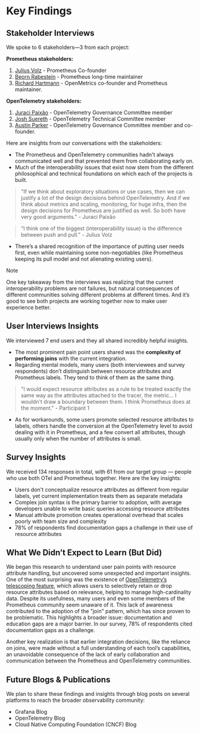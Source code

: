 # Key Findings
## Stakeholder Interviews
We spoke to 6 stakeholders—3 from each project:

**Prometheus stakeholders:**
1. [Julius Volz](https://github.com/juliusv) - Prometheus Co-founder
2. [Beorn Rabestein](https://github.com/beorn7) - Prometheus long-time maintainer
3. [Richard Hartmann](https://github.com/RichiH) - OpenMetrics co-founder and Prometheus maintainer.

**OpenTelemetry stakeholders:**
1. [Juraci Paixão](https://github.com/jpkrohling) - OpenTelemetry Governance Committee member
2. [Josh Suereth](https://github.com/jsuereth) - OpenTelemetry Technical Committee member
3. [Austin Parker](https://github.com/austinlparker) - OpenTelemetry Governance Committee member and co-founder.

Here are insights from our conversations with the stakeholders:
- The Prometheus and OpenTelemetry communities hadn't always communicated well and that prevented them from collaborating early on.
- Much of the interoperability issues that exist now stem from the different philosophical and technical foundations on which each of the projects is built. 
> "If we think about exploratory situations or use cases, then we can justify a lot of the design decisions behind OpenTelemetry. And if we think about metrics and scaling, monitoring, for huge infra, then the design decisions for Prometheus are justified as well. So both have very good arguments." - Juraci Paixão

> “I think one of the biggest (interoperability issue) is the difference between push and pull.” - Julius Volz
- There’s a shared recognition of the importance of putting user needs first, even while maintaining some non-negotiables (like Prometheus keeping its pull model and not alienating existing users).

> [!NOTE]
> One key takeaway from the interviews was realizing that the current interoperability problems are not failures, but natural consequences of different communities solving different problems at different times. And it’s good to see both projects are working together now to make user experience better.

## User Interviews Insights
We interviewed 7 end users and they all shared incredibly helpful insights.
- The most prominent pain point users shared was the **complexity of performing joins** with the current integration.
- Regarding mental models, many users (both interviewees and survey respondents) don’t distinguish between resource attributes and Prometheus labels. They tend to think of them as the same thing.
> "I would expect resource attributes as a rule to be treated exactly the same way as the attributes attached to the tracer, the metric... I wouldn't draw a boundary between them. I think Prometheus does at the moment." - Participant 1
- As for workarounds, some users promote selected resource attributes to labels, others handle the conversion at the OpenTelemetry level to avoid dealing with it in Prometheus, and a few convert all attributes, though usually only when the number of attributes is small.

## Survey Insights
We received 134 responses in total, with 61 from our target group — people who use both OTel and Prometheus together.
Here are the key insights:
- Users don't conceptualize resource attributes as different from regular labels, yet current implementation treats them as separate metadata
- Complex join syntax is the primary barrier to adoption, with average developers unable to write basic queries accessing resource attributes
- Manual attribute promotion creates operational overhead that scales poorly with team size and complexity
- 78% of respondents find documentation gaps a challenge in their use of resource attributes  

## What We Didn’t Expect to Learn (But Did)
We began this research to understand user pain points with resource attribute handling, but uncovered some unexpected and important insights. One of the most surprising was the existence of [OpenTelemetry’s telescoping feature](https://github.com/open-telemetry/opentelemetry-specification/tree/main/specification/resource#telescoping), which allows users to selectively retain or drop resource attributes based on relevance, helping to manage high-cardinality data. Despite its usefulness, many users and even some members of the Prometheus community seem unaware of it. This lack of awareness contributed to the adoption of the "join" pattern, which has since proven to be problematic.
This highlights a broader issue: documentation and education gaps are a major barrier. In our survey, 78% of respondents cited documentation gaps as a challenge.

Another key realization is that earlier integration decisions, like the reliance on joins, were made without a full understanding of each tool’s capabilities, an unavoidable consequence of the lack of early collaboration and communication between the Prometheus and OpenTelemetry communities.

## Future Blogs & Publications
We plan to share these findings and insights through blog posts on several platforms to reach the broader observability community:
- Grafana Blog
- OpenTelemetry Blog
- Cloud Native Computing Foundation (CNCF) Blog
